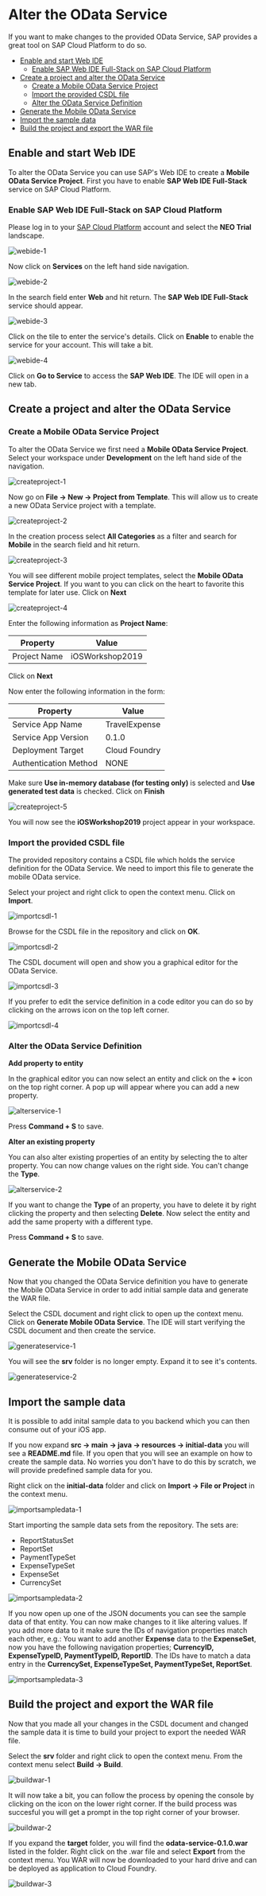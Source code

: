 # Alter the OData Service

If you want to make changes to the provided OData Service, SAP provides a great tool on SAP Cloud Platform to do so.

* [Enable and start Web IDE](#enablewebide)
  * [Enable SAP Web IDE Full-Stack on SAP Cloud Platform](#enablewebide2)
* [Create a project and alter the OData Service](#createproject)
  * [Create a Mobile OData Service Project](#createproject2)
  * [Import the provided CSDL file](#importcsdl)
  * [Alter the OData Service Definition](#alterservice)
* [Generate the Mobile OData Service](#generateservice)
* [Import the sample data](#importsampledata)
* [Build the project and export the WAR file](#buildproject)

<a name="enablewebide"/>

## Enable and start Web IDE

To alter the OData Service you can use SAP's Web IDE to create a **Mobile OData Service Project**. First you have to enable **SAP Web IDE Full-Stack** service on SAP Cloud Platform.

<a name="enablewebide2"/>

### Enable SAP Web IDE Full-Stack on SAP Cloud Platform

Please log in to your [SAP Cloud Platform](http://account.hanatrial.ondemand.com) account and select the **NEO Trial** landscape.

![webide-1](https://user-images.githubusercontent.com/9074514/57007845-8ada1c00-6ba0-11e9-8255-44d12b03d29e.png)

Now click on **Services** on the left hand side navigation.

![webide-2](https://user-images.githubusercontent.com/9074514/57007847-8f063980-6ba0-11e9-8b41-540a9ffcfb4d.png)

In the search field enter **Web** and hit return. The **SAP Web IDE Full-Stack** service should appear. 

![webide-3](https://user-images.githubusercontent.com/9074514/57007857-91689380-6ba0-11e9-95e1-06acb665f48d.png)

Click on the tile to enter the service's details. Click on **Enable** to enable the service for your account. This will take a bit.

![webide-4](https://user-images.githubusercontent.com/9074514/57007858-93325700-6ba0-11e9-8e05-0ceb836265fe.png)

Click on **Go to Service** to access the **SAP Web IDE**. The IDE will open in a new tab.

<a name="createproject"/>

## Create a project and alter the OData Service

<a name="createproject2">
  
### Create a Mobile OData Service Project

To alter the OData Service we first need a **Mobile OData Service Project**. Select your workspace under **Development** on the left hand side of the navigation. 

![createproject-1](https://user-images.githubusercontent.com/9074514/57007860-94fc1a80-6ba0-11e9-99d1-56675fc6e1b9.png)

Now go on **File -> New -> Project from Template**. This will allow us to create a new OData Service project with a template.

![createproject-2](https://user-images.githubusercontent.com/9074514/57008008-c9bca180-6ba1-11e9-9a4f-7b5bf1c8ea48.png)

In the creation process select **All Categories** as a filter and search for **Mobile** in the search field and hit return.

![createproject-3](https://user-images.githubusercontent.com/9074514/57008011-cf19ec00-6ba1-11e9-9832-3bba53aba5c9.png)

You will see different mobile project templates, select the **Mobile OData Service Project**. If you want to you can click on the heart to favorite this template for later use. Click on **Next**

![createproject-4](https://user-images.githubusercontent.com/9074514/57008010-cd502880-6ba1-11e9-9b69-c402ddfda36b.png)

Enter the following information as **Project Name**:

Property | Value
-------- | ---------
Project Name | iOSWorkshop2019

Click on **Next**

Now enter the following information in the form:

Property | Value
-------- | --------
Service App Name | TravelExpense
Service App Version | 0.1.0
Deployment Target | Cloud Foundry
Authentication Method | NONE

Make sure **Use in-memory database (for testing only)** is selected and **Use generated test data** is checked. Click on **Finish**

![createproject-5](https://user-images.githubusercontent.com/9074514/57008012-d0e3af80-6ba1-11e9-8dc2-4d2ee3b26f22.png)

You will now see the **iOSWorkshop2019** project appear in your workspace.

<a name="importcsdl">

### Import the provided CSDL file

The provided repository contains a CSDL file which holds the service definition for the OData Service. We need to import this file to generate the mobile OData service.

Select your project and right click to open the context menu. Click on **Import**.

![importcsdl-1](https://user-images.githubusercontent.com/9074514/57008211-5a47b180-6ba3-11e9-975a-13e1b24ad9f7.png)

Browse for the CSDL file in the repository and click on **OK**.

![importcsdl-2](https://user-images.githubusercontent.com/9074514/57008213-5f0c6580-6ba3-11e9-963b-a47288d6cd64.png)

The CSDL document will open and show you a graphical editor for the OData Service.

![importcsdl-3](https://user-images.githubusercontent.com/9074514/57008214-616ebf80-6ba3-11e9-98b3-fdd61487b027.png)

If you prefer to edit the service definition in a code editor you can do so by clicking on the arrows icon on the top left corner.

![importcsdl-4](https://user-images.githubusercontent.com/9074514/57008215-6469b000-6ba3-11e9-8bda-5548d3c7e4ea.png)

<a name="alterservice">

### Alter the OData Service Definition

**Add property to entity**

In the graphical editor you can now select an entity and click on the **+** icon on the top right corner. A pop up will appear where you can add a new property.

![alterservice-1](https://user-images.githubusercontent.com/9074514/57008321-1b662b80-6ba4-11e9-9dd0-a0c98be342f8.png)

Press **Command + S** to save.

**Alter an existing property**

You can also alter existing properties of an entity by selecting the to alter property. You can now change values on the right side. You can't change the **Type**.

![alterservice-2](https://user-images.githubusercontent.com/9074514/57008324-1f924900-6ba4-11e9-9ce0-bf83d180b0e2.png)

If you want to change the **Type** of an property, you have to delete it by right clicking the property and then selecting **Delete**. Now select the entity and add the same property with a different type.

Press **Command + S** to save.

<a name="generateservice">

## Generate the Mobile OData Service

Now that you changed the OData Service definition you have to generate the Mobile OData Service in order to add initial sample data and generate the WAR file.

Select the CSDL document and right click to open up the context menu. Click on **Generate Mobile OData Service**. The IDE will start verifying the CSDL document and then create the service.

![generateservice-1](https://user-images.githubusercontent.com/9074514/57008422-e0182c80-6ba4-11e9-9187-96fbffe49a76.png)

You will see the **srv** folder is no longer empty. Expand it to see it's contents.

![generateservice-2](https://user-images.githubusercontent.com/9074514/57008426-e4444a00-6ba4-11e9-9c00-94b342ca19f1.png)

<a name="importsampledata">

## Import the sample data

It is possible to add inital sample data to you backend which you can then consume out of your iOS app.

If you now expand **src -> main -> java -> resources -> initial-data** you will see a **README.md** file. If you open that you will see an example on how to create the sample data. No worries you don't have to do this by scratch, we will provide predefined sample data for you.

Right click on the **initial-data** folder and click on **Import -> File or Project** in the context menu.

![importsampledata-1](https://user-images.githubusercontent.com/9074514/57008527-a693f100-6ba5-11e9-9d6f-19cc8e95e203.png)

Start importing the sample data sets from the repository. The sets are:

* ReportStatusSet
* ReportSet
* PaymentTypeSet
* ExpenseTypeSet
* ExpenseSet
* CurrencySet

![importsampledata-2](https://user-images.githubusercontent.com/9074514/57008531-ab58a500-6ba5-11e9-9a08-fecce91f7a5e.png)

If you now open up one of the JSON documents you can see the sample data of that entity. You can now make changes to it like altering values. If you add more data to it make sure the IDs of navigation properties match each other, e.g.: You want to add another **Expense** data to the **ExpenseSet**, now you have the following navigation properties; **CurrencyID, ExpenseTypeID, PaymentTypeID, ReportID**. The IDs have to match a data entry in the **CurrencySet, ExpenseTypeSet, PaymentTypeSet, ReportSet**.

![importsampledata-3](https://user-images.githubusercontent.com/9074514/57008534-ad226880-6ba5-11e9-89f5-0c862d6f17ab.png)

<a name="buildproject">

## Build the project and export the WAR file

Now that you made all your changes in the CSDL document and changed the sample data it is time to build your project to export the needed WAR file.

Select the **srv** folder and right click to open the context menu. From the context menu select **Build -> Build**.

![buildwar-1](https://user-images.githubusercontent.com/9074514/57008659-6bde8880-6ba6-11e9-83ba-41b6c0c00533.png)

It will now take a bit, you can follow the process by opening the console by clicking on the icon on the lower right corner. If the build process was succesful you will get a prompt in the top right corner of your browser.

![buildwar-2](https://user-images.githubusercontent.com/9074514/57008666-700aa600-6ba6-11e9-9472-128693ee32aa.png)

If you expand the **target** folder, you will find the **odata-service-0.1.0.war** listed in the folder. Right click on the .war file and select **Export** from the context menu. You WAR will now be downloaded to your hard drive and can be deployed as application to Cloud Foundry.

![buildwar-3](https://user-images.githubusercontent.com/9074514/57008670-7731b400-6ba6-11e9-9ab1-aaac15ed80c3.png)
